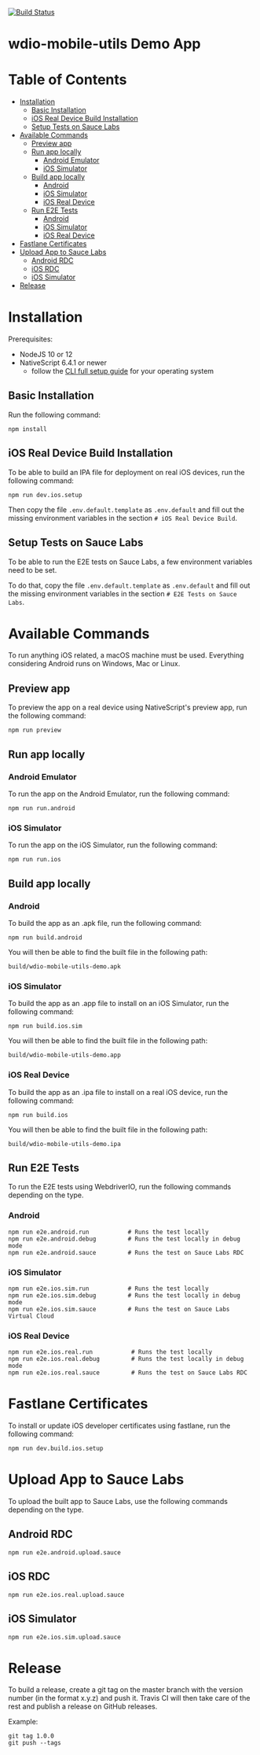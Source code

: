 [![Build Status](https://travis-ci.com/martinfrancois/wdio-mobile-utils-demo.svg?token=8WqsSGJvE4SAqmHHx2Z7&branch=master)](https://travis-ci.com/martinfrancois/wdio-mobile-utils-demo)

# wdio-mobile-utils Demo App

# Table of Contents

- [Installation](#installation)
  - [Basic Installation](#basic-installation)
  - [iOS Real Device Build Installation](#ios-real-device-build-installation)
  - [Setup Tests on Sauce Labs](#setup-tests-on-sauce-labs)
- [Available Commands](#available-commands)
  - [Preview app](#preview-app)
  - [Run app locally](#run-app-locally)
    - [Android Emulator](#android-emulator)
    - [iOS Simulator](#ios-simulator)
  - [Build app locally](#build-app-locally)
    - [Android](#android)
    - [iOS Simulator](#ios-simulator-1)
    - [iOS Real Device](#ios-real-device)
  - [Run E2E Tests](#run-e2e-tests)
    - [Android](#android-1)
    - [iOS Simulator](#ios-simulator-2)
    - [iOS Real Device](#ios-real-device-1)
- [Fastlane Certificates](#fastlane-certificates)
- [Upload App to Sauce Labs](#upload-app-to-sauce-labs)
  - [Android RDC](#android-rdc)
  - [iOS RDC](#ios-rdc)
  - [iOS Simulator](#ios-simulator-3)
- [Release](#release)

# Installation

Prerequisites:

- NodeJS 10 or 12
- NativeScript 6.4.1 or newer
  - follow the [CLI full setup guide](https://docs.nativescript.org/angular/start/quick-setup#full-setup) for your operating system

## Basic Installation

Run the following command:

```shell script
npm install
```

## iOS Real Device Build Installation

To be able to build an IPA file for deployment on real iOS devices, run the following command:

```shell script
npm run dev.ios.setup
```

Then copy the file `.env.default.template` as `.env.default` and fill out the missing environment variables in the section `# iOS Real Device Build`.

## Setup Tests on Sauce Labs

To be able to run the E2E tests on Sauce Labs, a few environment variables need to be set.

To do that, copy the file `.env.default.template` as `.env.default` and fill out the missing environment variables in the section `# E2E Tests on Sauce Labs`.

# Available Commands

To run anything iOS related, a macOS machine must be used.
Everything considering Android runs on Windows, Mac or Linux.

## Preview app

To preview the app on a real device using NativeScript's preview app, run the following command:

```shell script
npm run preview
```

## Run app locally

### Android Emulator

To run the app on the Android Emulator, run the following command:

```shell script
npm run run.android
```

### iOS Simulator

To run the app on the iOS Simulator, run the following command:

```shell script
npm run run.ios
```

## Build app locally

### Android

To build the app as an .apk file, run the following command:

```shell script
npm run build.android
```

You will then be able to find the built file in the following path:

```shell script
build/wdio-mobile-utils-demo.apk
```

### iOS Simulator

To build the app as an .app file to install on an iOS Simulator, run the following command:

```shell script
npm run build.ios.sim
```

You will then be able to find the built file in the following path:

```shell script
build/wdio-mobile-utils-demo.app
```

### iOS Real Device

To build the app as an .ipa file to install on a real iOS device, run the following command:

```shell script
npm run build.ios
```

You will then be able to find the built file in the following path:

```shell script
build/wdio-mobile-utils-demo.ipa
```

## Run E2E Tests

To run the E2E tests using WebdriverIO, run the following commands depending on the type.

### Android

```shell script
npm run e2e.android.run           # Runs the test locally
npm run e2e.android.debug         # Runs the test locally in debug mode
npm run e2e.android.sauce         # Runs the test on Sauce Labs RDC
```

### iOS Simulator

```shell script
npm run e2e.ios.sim.run           # Runs the test locally
npm run e2e.ios.sim.debug         # Runs the test locally in debug mode
npm run e2e.ios.sim.sauce         # Runs the test on Sauce Labs Virtual Cloud
```

### iOS Real Device

```shell script
npm run e2e.ios.real.run           # Runs the test locally
npm run e2e.ios.real.debug         # Runs the test locally in debug mode
npm run e2e.ios.real.sauce         # Runs the test on Sauce Labs RDC
```

# Fastlane Certificates

To install or update iOS developer certificates using fastlane, run the following command:

```shell script
npm run dev.build.ios.setup
```

# Upload App to Sauce Labs

To upload the built app to Sauce Labs, use the following commands depending on the type.

## Android RDC

```shell script
npm run e2e.android.upload.sauce
```

## iOS RDC

```shell script
npm run e2e.ios.real.upload.sauce
```

## iOS Simulator

```shell script
npm run e2e.ios.sim.upload.sauce
```

# Release

To build a release, create a git tag on the master branch with the version number (in the format x.y.z) and push it.
Travis CI will then take care of the rest and publish a release on GitHub releases.

Example:

```shell script
git tag 1.0.0
git push --tags
```
